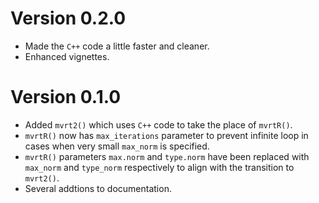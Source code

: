 Version 0.2.0
==============

- Made the `C++` code a little faster and cleaner.
- Enhanced vignettes.

Version 0.1.0
==============

- Added `mvrt2()` which uses `C++` code to take the place of `mvrtR()`.
- `mvrtR()` now has `max_iterations` parameter to prevent infinite loop
  in cases when very small `max_norm` is specified.
- `mvrtR()` parameters `max.norm` and `type.norm` have been replaced with
  `max_norm` and `type_norm` respectively to align with the transition to
  `mvrt2()`.
- Several addtions to documentation.
